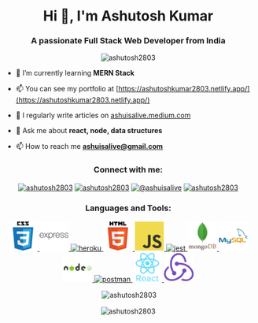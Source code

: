 <h1 align="center">Hi 👋, I'm Ashutosh Kumar</h1>
<h3 align="center">A passionate Full Stack Web Developer from India</h3>

<p align="center"> <img src="https://komarev.com/ghpvc/?username=ashutosh2803&label=Profile%20views&color=0e75b6&style=flat" alt="ashutosh2803" /> </p>

- 🌱 I’m currently learning **MERN Stack**

- 📫 You can see my portfolio at [https://ashutoshkumar2803.netlify.app/](https://ashutoshkumar2803.netlify.app/)

- 📝 I regularly write articles on [ashuisalive.medium.com](ashuisalive.medium.com)

- 💬 Ask me about **react, node, data structures**

- 📫 How to reach me **ashuisalive@gmail.com**

<h3 align="center">Connect with me:</h3>
<p align="center">
<a href="https://linkedin.com/in/ashutosh2803" target="blank"><img align="center" src="https://cdn.jsdelivr.net/npm/simple-icons@3.0.1/icons/linkedin.svg" alt="ashutosh2803" height="50" width="50" /></a>
<a href="https://codesandbox.com/ashutosh2803" target="blank"><img align="center" src="https://cdn.jsdelivr.net/npm/simple-icons@3.0.1/icons/codesandbox.svg" alt="ashutosh2803" height="50" width="50" /></a>
<a href="https://medium.com/@ashuisalive" target="blank"><img align="center" src="https://cdn.jsdelivr.net/npm/simple-icons@3.0.1/icons/medium.svg" alt="@ashuisalive" height="50" width="50" /></a>
<a href="https://www.hackerrank.com/ashutosh2803" target="blank"><img align="center" src="https://cdn.jsdelivr.net/npm/simple-icons@3.0.1/icons/hackerrank.svg" alt="ashutosh2803" height="50" width="50" /></a>
</p>

<h3 align="center">Languages and Tools:</h3>
<p align="center"> <a href="https://www.w3schools.com/css/" target="_blank"> <img src="https://raw.githubusercontent.com/devicons/devicon/master/icons/css3/css3-original-wordmark.svg" alt="css3" width="60" height="60"/> </a> <a href="https://expressjs.com" target="_blank"> <img src="https://raw.githubusercontent.com/devicons/devicon/master/icons/express/express-original-wordmark.svg" alt="express" width="60" height="60"/> </a> <a href="https://heroku.com" target="_blank"> <img src="https://www.vectorlogo.zone/logos/heroku/heroku-icon.svg" alt="heroku" width="60" height="60"/> </a> <a href="https://www.w3.org/html/" target="_blank"> <img src="https://raw.githubusercontent.com/devicons/devicon/master/icons/html5/html5-original-wordmark.svg" alt="html5" width="60" height="60"/> </a> <a href="https://developer.mozilla.org/en-US/docs/Web/JavaScript" target="_blank"> <img src="https://raw.githubusercontent.com/devicons/devicon/master/icons/javascript/javascript-original.svg" alt="javascript" width="60" height="60"/> </a> <a href="https://jestjs.io" target="_blank"> <img src="https://www.vectorlogo.zone/logos/jestjsio/jestjsio-icon.svg" alt="jest" width="60" height="60"/> </a> <a href="https://www.mongodb.com/" target="_blank"> <img src="https://raw.githubusercontent.com/devicons/devicon/master/icons/mongodb/mongodb-original-wordmark.svg" alt="mongodb" width="60" height="60"/> </a> <a href="https://www.mysql.com/" target="_blank"> <img src="https://raw.githubusercontent.com/devicons/devicon/master/icons/mysql/mysql-original-wordmark.svg" alt="mysql" width="60" height="60"/> </a> <a href="https://nodejs.org" target="_blank"> <img src="https://raw.githubusercontent.com/devicons/devicon/master/icons/nodejs/nodejs-original-wordmark.svg" alt="nodejs" width="60" height="60"/> </a> <a href="https://postman.com" target="_blank"> <img src="https://www.vectorlogo.zone/logos/getpostman/getpostman-icon.svg" alt="postman" width="60" height="60"/> </a> <a href="https://reactjs.org/" target="_blank"> <img src="https://raw.githubusercontent.com/devicons/devicon/master/icons/react/react-original-wordmark.svg" alt="react" width="60" height="60"/> </a> <a href="https://redux.js.org" target="_blank"> <img src="https://raw.githubusercontent.com/devicons/devicon/master/icons/redux/redux-original.svg" alt="redux" width="60" height="60"/> </a> </p>


<p align="center">&nbsp;<img align="center" src="https://github-readme-stats.vercel.app/api?username=ashutosh2803&show_icons=true&locale=en" alt="ashutosh2803" /></p>

<p align="center"><img align="center" src="https://github-readme-streak-stats.herokuapp.com/?user=ashutosh2803&theme=default" alt="ashutosh2803" /></p>
